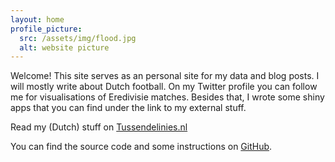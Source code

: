 ```yaml
---
layout: home
profile_picture:
  src: /assets/img/flood.jpg
  alt: website picture
---
```


<p>
  Welcome! This site serves as an personal site for my data and blog posts. 
  I will mostly write about Dutch football. On my Twitter profile you can follow me for visualisations of Eredivisie matches. Besides that, I wrote some shiny apps that you can find under the link to my external stuff.
</p>

<p>
  Read my (Dutch) stuff on
 <a href="http://tussendelinies.nl/profile/robin">Tussendelinies.nl</a>
  </p>

<p>
  You can find the source code and some instructions on <a href="https://github.com/robinkoetsier">GitHub</a>.
</p>
